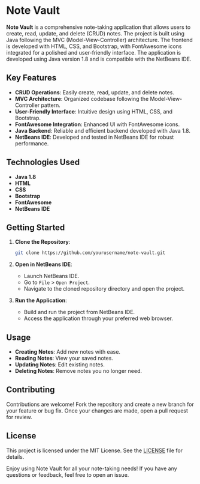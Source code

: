 # Note Vault

**Note Vault** is a comprehensive note-taking application that allows users to create, read, update, and delete (CRUD) notes. The project is built using Java following the MVC (Model-View-Controller) architecture. The frontend is developed with HTML, CSS, and Bootstrap, with FontAwesome icons integrated for a polished and user-friendly interface. The application is developed using Java version 1.8 and is compatible with the NetBeans IDE.

## **Key Features**
- **CRUD Operations**: Easily create, read, update, and delete notes.
- **MVC Architecture**: Organized codebase following the Model-View-Controller pattern.
- **User-Friendly Interface**: Intuitive design using HTML, CSS, and Bootstrap.
- **FontAwesome Integration**: Enhanced UI with FontAwesome icons.
- **Java Backend**: Reliable and efficient backend developed with Java 1.8.
- **NetBeans IDE**: Developed and tested in NetBeans IDE for robust performance.

## **Technologies Used**
- **Java 1.8**
- **HTML**
- **CSS**
- **Bootstrap**
- **FontAwesome**
- **NetBeans IDE**

## **Getting Started**
1. **Clone the Repository**:
    ```bash
    git clone https://github.com/yourusername/note-vault.git
    ```

2. **Open in NetBeans IDE**:
    - Launch NetBeans IDE.
    - Go to `File` > `Open Project`.
    - Navigate to the cloned repository directory and open the project.

3. **Run the Application**:
    - Build and run the project from NetBeans IDE.
    - Access the application through your preferred web browser.

## **Usage**
- **Creating Notes**: Add new notes with ease.
- **Reading Notes**: View your saved notes.
- **Updating Notes**: Edit existing notes.
- **Deleting Notes**: Remove notes you no longer need.

## **Contributing**
Contributions are welcome! Fork the repository and create a new branch for your feature or bug fix. Once your changes are made, open a pull request for review.

## **License**
This project is licensed under the MIT License. See the [LICENSE](LICENSE) file for details.

Enjoy using Note Vault for all your note-taking needs! If you have any questions or feedback, feel free to open an issue.
